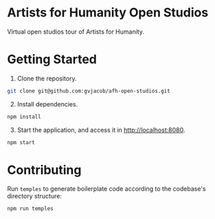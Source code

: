 # Artists for Humanity Open Studios

Virtual open studios tour of Artists for Humanity.

# Getting Started

1. Clone the repository.

```sh
git clone git@github.com:gvjacob/afh-open-studios.git
```

2. Install dependencies.

```sh
npm install
```

3. Start the application, and access it in [http://localhost:8080](http://localhost:8080).

```sh
npm start
```

# Contributing

Run `temples` to generate boilerplate code according to the codebase's directory structure:

```sh
npm run temples
```
